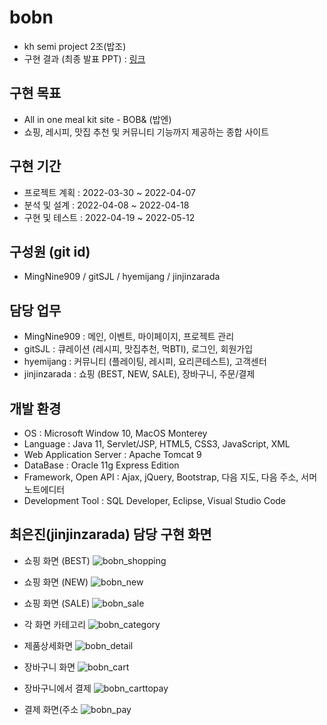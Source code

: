 # bobn
* kh semi project 2조(밥조)
* 구현 결과 (최종 발표 PPT) : [링크](https://drive.google.com/file/d/13Sx7vD2jpVSlgK1EhZEIV3CpE8b2gr4r/view?usp=sharing)

## 구현 목표
* All in one meal kit site - BOB& (밥엔)
* 쇼핑, 레시피, 맛집 추천 및 커뮤니티 기능까지 제공하는 종합 사이트

## 구현 기간
* 프로젝트 계획 : 2022-03-30 ~ 2022-04-07
* 분석 및 설계 : 2022-04-08 ~ 2022-04-18
* 구현 및 테스트 : 2022-04-19 ~ 2022-05-12

## 구성원 (git id)
* MingNine909 / gitSJL / hyemijang / jinjinzarada

## 담당 업무
* MingNine909 : 메인, 이벤트, 마이페이지, 프로젝트 관리
* gitSJL : 큐레이션 (레시피, 맛집추천, 먹BTI), 로그인, 회원가입
* hyemijang : 커뮤니티 (플레이팅, 레시피, 요리콘테스트), 고객센터
* jinjinzarada : 쇼핑 (BEST, NEW, SALE), 장바구니, 주문/결제

## 개발 환경
* OS :	Microsoft Window 10, MacOS Monterey
* Language : Java 11, Servlet/JSP, HTML5, CSS3, JavaScript, XML
* Web Application Server : Apache Tomcat 9
* DataBase : Oracle 11g Express Edition
* Framework, Open API : Ajax, jQuery, Bootstrap, 다음 지도, 다음 주소, 서머노트에디터
* Development Tool : SQL Developer, Eclipse, Visual Studio Code

## 최은진(jinjinzarada) 담당 구현 화면
* 쇼핑 화면 (BEST)
![bobn_shopping](https://user-images.githubusercontent.com/97798479/185380770-e2bb997f-6041-47b3-8b79-f84297cc942e.gif)

* 쇼핑 화면 (NEW)
![bobn_new](https://user-images.githubusercontent.com/97798479/185381281-8d553eb9-681e-471b-a9fd-d7e4eecf50cb.gif)

* 쇼핑 화면 (SALE)
![bobn_sale](https://user-images.githubusercontent.com/97798479/185381513-d9be3595-1883-4a96-9962-03d048962674.gif)

* 각 화면 카테고리 
![bobn_category](https://user-images.githubusercontent.com/97798479/185382408-5b1efaac-90f0-434f-af9b-22ba6915432b.gif)

* 제품상세화면
![bobn_detail](https://user-images.githubusercontent.com/97798479/185382938-a8a317f0-8a39-45f1-936a-b6e75efe6cdf.gif)

* 장바구니 화면
![bobn_cart](https://user-images.githubusercontent.com/97798479/185383600-3df4778b-3464-476f-ada7-01831e3b22c9.gif)

* 장바구니에서 결제
![bobn_carttopay](https://user-images.githubusercontent.com/97798479/185383898-3d113d9a-5f22-4b44-ad56-7d8687690293.gif)

* 결제 화면(주소 
![bobn_pay](https://user-images.githubusercontent.com/97798479/185385087-2e9fcf3a-5c4b-4de9-91cf-6d6f1a702358.gif)
